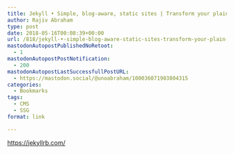 ```yaml
---
title: Jekyll • Simple, blog-aware, static sites | Transform your plain text into static websites and blogs
author: Rajiv Abraham
type: post
date: 2018-05-16T00:08:39+00:00
url: /818/jekyll-•-simple-blog-aware-static-sites-transform-your-plain-text-into-static-websites-and-blogs/
mastodonAutopostPublishedNoRetoot:
  - 1
mastodonAutopostPostNotification:
  - 200
mastodonAutopostLastSuccessfullPostURL:
  - https://mastodon.social/@unoabraham/100036071903804315
categories:
  - Bookmarks
tags:
  - CMS
  - SSG
format: link

---
```

<https://jekyllrb.com/>